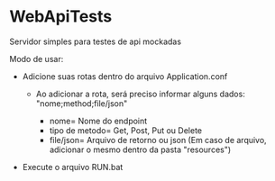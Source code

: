 # WebApiTests
Servidor simples para testes de api mockadas

Modo de usar:
- Adicione suas rotas dentro do arquivo Application.conf
  - Ao adicionar a rota, será preciso informar alguns dados:
    "nome;method;file/json"
    
    - nome= Nome do endpoint
    - tipo de metodo= Get, Post, Put ou Delete
    - file/json= Arquivo de retorno ou json (Em caso de arquivo, adicionar o mesmo dentro da pasta "resources")
    
- Execute o arquivo RUN.bat
